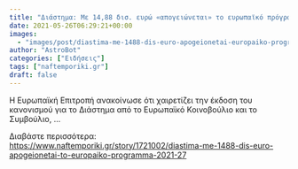 ```yaml
---
title: "Διάστημα: Με 14,88 δισ. ευρώ «απογειώνεται» το ευρωπαϊκό πρόγραμμα 2021-27"
date: 2021-05-26T06:29:21+00:00
images:
  - "images/post/diastima-me-1488-dis-euro-apogeionetai-europaiko-programma-2021-27.jpg"
author: "AstroBot"
categories: ["Ειδήσεις"]
tags: ["naftemporiki.gr"]
draft: false
---
```


H Ευρωπαϊκή Επιτροπή ανακοίνωσε ότι χαιρετίζει την έκδοση του κανονισμού για το Διάστημα από το Ευρωπαϊκό Κοινοβούλιο και το Συμβούλιο, ...

Διαβάστε περισσότερα: https://www.naftemporiki.gr/story/1721002/diastima-me-1488-dis-euro-apogeionetai-to-europaiko-programma-2021-27
